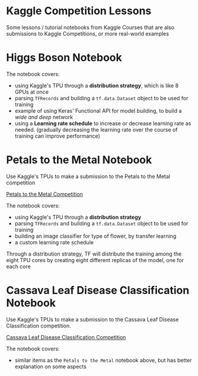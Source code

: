 # Kaggle Competition Lessons

Some lessons / tutorial notebooks from Kaggle Courses that are also submissions to Kaggle Competitions, or more real-world examples

# Higgs Boson Notebook
The notebook covers:
- using Kaggle's TPU through a **distribution strategy**, which is like 8 GPUs at once
- parsing `TFRecords` and building a `tf.data.Dataset` object to be used for training
- example of using Keras' Functional API for model building, to build a _wide and deep_ network
- using a **Learning rate schedule** to increase or decrease learning rate as needed. (gradually decreasing the learning rate over the course of training can improve performance)


# Petals to the Metal Notebook
Use Kaggle's TPUs to make a submission to the Petals to the Metal competition

[Petals to the Metal Competition](https://www.kaggle.com/c/tpu-getting-started/overview)

The notebook covers:
- using Kaggle's TPU through a **distribution strategy**
- parsing `TFRecords` and building a `tf.data.Dataset` object to be used for training
- building an image classifier for type of flower, by transfer learning
- a custom learning rate schedule

Through a distribution strategy, TF will distribute the training among the eight TPU cores by creating eight different replicas of the model, one for each core


# Cassava Leaf Disease Classification Notebook
Use Kaggle's TPUs to make a submission to the Cassava Leaf Disease Classification competition.

[Cassava Leaf Disease Classification Competition](https://www.kaggle.com/c/cassava-leaf-disease-classification)

The notebook covers:
- similar items as the `Petals to the Metal` notebook above, but has better explanation on some aspects
